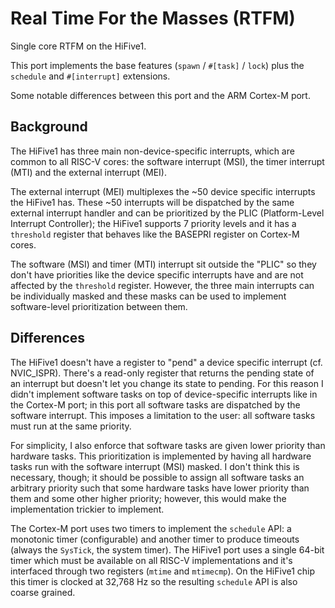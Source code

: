 # Real Time For the Masses (RTFM)

Single core RTFM on the HiFive1.

This port implements the base features (`spawn` / `#[task]` / `lock`) plus the
`schedule` and `#[interrupt]` extensions.

Some notable differences between this port and the ARM Cortex-M port.

## Background

The HiFive1 has three main non-device-specific interrupts, which are common to
all RISC-V cores: the software interrupt (MSI), the timer interrupt (MTI) and
the external interrupt (MEI).

The external interrupt (MEI) multiplexes the ~50 device specific interrupts the
HiFive1 has. These ~50 interrupts will be dispatched by the same external
interrupt handler and can be prioritized by the PLIC (Platform-Level
Interrupt Controller); the HiFive1 supports 7 priority levels and it has a
`threshold` register that behaves like the BASEPRI register on Cortex-M cores.

The software (MSI) and timer (MTI) interrupt sit outside the "PLIC" so they
don't have priorities like the device specific interrupts have and are not
affected by the `threshold` register. However, the three main interrupts can be
individually masked and these masks can be used to implement software-level
prioritization between them.

## Differences

The HiFive1 doesn't have a register to "pend" a device specific interrupt (cf.
NVIC_ISPR). There's a read-only register that returns the pending state of an
interrupt but doesn't let you change its state to pending. For this reason I
didn't implement software tasks on top of device-specific interrupts like in the
Cortex-M port; in this port all software tasks are dispatched by the software
interrupt. This imposes a limitation to the user: all software tasks must run at
the same priority.

For simplicity, I also enforce that software tasks are given lower priority than
hardware tasks. This prioritization is implemented by having all hardware tasks
run with the software interrupt (MSI) masked. I don't think this is necessary,
though; it should be possible to assign all software tasks an arbitrary priority
such that some hardware tasks have lower priority than them and some other
higher priority; however, this would make the implementation trickier to
implement.

The Cortex-M port uses two timers to implement the `schedule` API: a monotonic
timer (configurable) and another timer to produce timeouts (always the
`SysTick`, the system timer). The HiFive1 port uses a single 64-bit timer which
must be available on all RISC-V implementations and it's interfaced through two
registers (`mtime` and `mtimecmp`). On the HiFive1 chip this timer is clocked at
32,768 Hz so the resulting `schedule` API is also coarse grained.

